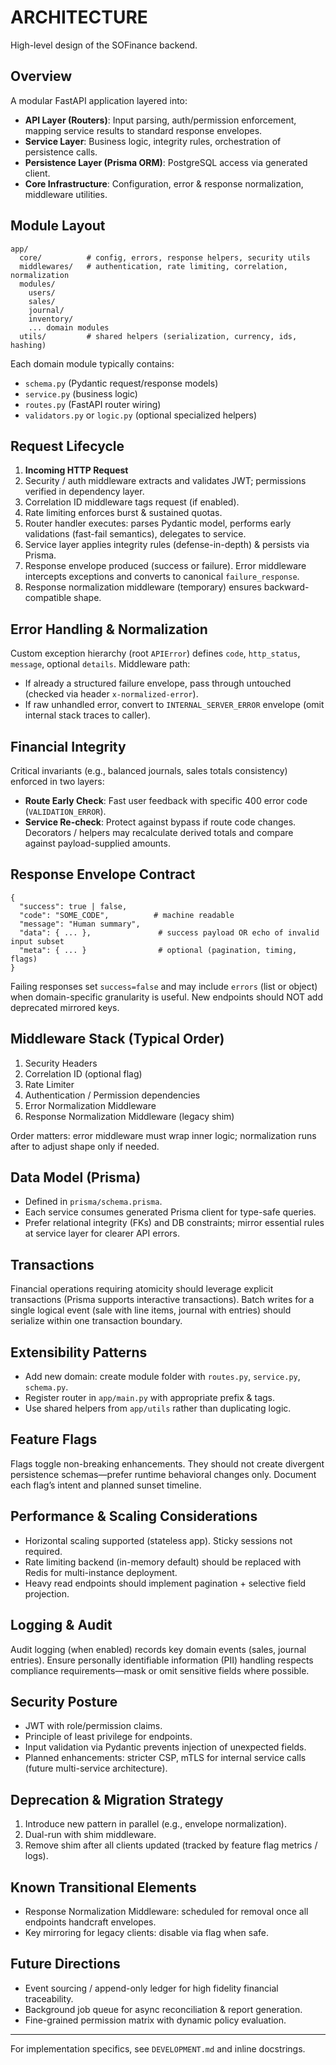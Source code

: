 # ARCHITECTURE

High-level design of the SOFinance backend.

## Overview
A modular FastAPI application layered into:
- **API Layer (Routers)**: Input parsing, auth/permission enforcement, mapping service results to standard response envelopes.
- **Service Layer**: Business logic, integrity rules, orchestration of persistence calls.
- **Persistence Layer (Prisma ORM)**: PostgreSQL access via generated client.
- **Core Infrastructure**: Configuration, error & response normalization, middleware utilities.

## Module Layout
```
app/
  core/          # config, errors, response helpers, security utils
  middlewares/   # authentication, rate limiting, correlation, normalization
  modules/
    users/
    sales/
    journal/
    inventory/
    ... domain modules
  utils/         # shared helpers (serialization, currency, ids, hashing)
```

Each domain module typically contains:
- `schema.py` (Pydantic request/response models)
- `service.py` (business logic)
- `routes.py` (FastAPI router wiring)
- `validators.py` or `logic.py` (optional specialized helpers)

## Request Lifecycle
1. **Incoming HTTP Request**
2. Security / auth middleware extracts and validates JWT; permissions verified in dependency layer.
3. Correlation ID middleware tags request (if enabled).
4. Rate limiting enforces burst & sustained quotas.
5. Router handler executes: parses Pydantic model, performs early validations (fast-fail semantics), delegates to service.
6. Service layer applies integrity rules (defense-in-depth) & persists via Prisma.
7. Response envelope produced (success or failure). Error middleware intercepts exceptions and converts to canonical `failure_response`.
8. Response normalization middleware (temporary) ensures backward-compatible shape.

## Error Handling & Normalization
Custom exception hierarchy (root `APIError`) defines `code`, `http_status`, `message`, optional `details`. Middleware path:
- If already a structured failure envelope, pass through untouched (checked via header `x-normalized-error`).
- If raw unhandled error, convert to `INTERNAL_SERVER_ERROR` envelope (omit internal stack traces to caller).

## Financial Integrity
Critical invariants (e.g., balanced journals, sales totals consistency) enforced in two layers:
- **Route Early Check**: Fast user feedback with specific 400 error code (`VALIDATION_ERROR`).
- **Service Re-check**: Protect against bypass if route code changes.
Decorators / helpers may recalculate derived totals and compare against payload-supplied amounts.

## Response Envelope Contract
```
{
  "success": true | false,
  "code": "SOME_CODE",          # machine readable
  "message": "Human summary",
  "data": { ... },               # success payload OR echo of invalid input subset
  "meta": { ... }                # optional (pagination, timing, flags)
}
```
Failing responses set `success=false` and may include `errors` (list or object) when domain-specific granularity is useful. New endpoints should NOT add deprecated mirrored keys.

## Middleware Stack (Typical Order)
1. Security Headers
2. Correlation ID (optional flag)
3. Rate Limiter
4. Authentication / Permission dependencies
5. Error Normalization Middleware
6. Response Normalization Middleware (legacy shim)

Order matters: error middleware must wrap inner logic; normalization runs after to adjust shape only if needed.

## Data Model (Prisma)
- Defined in `prisma/schema.prisma`.
- Each service consumes generated Prisma client for type-safe queries.
- Prefer relational integrity (FKs) and DB constraints; mirror essential rules at service layer for clearer API errors.

## Transactions
Financial operations requiring atomicity should leverage explicit transactions (Prisma supports interactive transactions). Batch writes for a single logical event (sale with line items, journal with entries) should serialize within one transaction boundary.

## Extensibility Patterns
- Add new domain: create module folder with `routes.py`, `service.py`, `schema.py`.
- Register router in `app/main.py` with appropriate prefix & tags.
- Use shared helpers from `app/utils` rather than duplicating logic.

## Feature Flags
Flags toggle non-breaking enhancements. They should not create divergent persistence schemas—prefer runtime behavioral changes only. Document each flag’s intent and planned sunset timeline.

## Performance & Scaling Considerations
- Horizontal scaling supported (stateless app). Sticky sessions not required.
- Rate limiting backend (in-memory default) should be replaced with Redis for multi-instance deployment.
- Heavy read endpoints should implement pagination + selective field projection.

## Logging & Audit
Audit logging (when enabled) records key domain events (sales, journal entries). Ensure personally identifiable information (PII) handling respects compliance requirements—mask or omit sensitive fields where possible.

## Security Posture
- JWT with role/permission claims.
- Principle of least privilege for endpoints.
- Input validation via Pydantic prevents injection of unexpected fields.
- Planned enhancements: stricter CSP, mTLS for internal service calls (future multi-service architecture).

## Deprecation & Migration Strategy
1. Introduce new pattern in parallel (e.g., envelope normalization).
2. Dual-run with shim middleware.
3. Remove shim after all clients updated (tracked by feature flag metrics / logs).

## Known Transitional Elements
- Response Normalization Middleware: scheduled for removal once all endpoints handcraft envelopes.
- Key mirroring for legacy clients: disable via flag when safe.

## Future Directions
- Event sourcing / append-only ledger for high fidelity financial traceability.
- Background job queue for async reconciliation & report generation.
- Fine-grained permission matrix with dynamic policy evaluation.

---
For implementation specifics, see `DEVELOPMENT.md` and inline docstrings.
